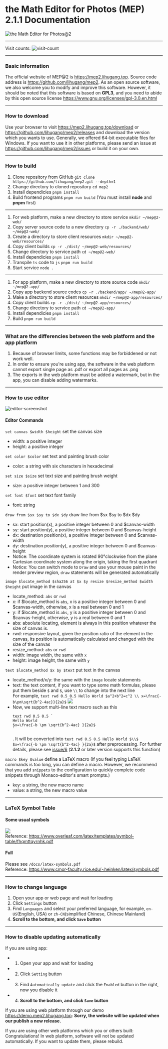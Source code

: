 # the Math Editor for Photos (MEP) 2.1.1 Documentation
![the Math Editor for Photos@2](software-title.png)
- - -
Visit counts: ![visit-count](https://profile-counter.glitch.me/lihugang-MEP2/count.svg)
- - -
### Basic information
The official website of MEP@2 is <https://mep2.lihugang.top>. Source code address is <https://github.com/lihugang/mep2>. As an open source software, we also welcome you to modify and improve this software. However, it should be noted that this software is based on **GPL3**, and you need to abide by this open source license <https://www.gnu.org/licenses/gpl-3.0.en.html>
- - -
### How to download
Use your browser to visit <https://mep2.lihugang.top/download> or <https://github.com/lihugang/mep2/releases> and download the version which you wants to use. Generally, we offered 64-bit executable files for Windows. If you want to use it in other platforms, please send an issue at <https://github.com/lihugang/mep2/issues> or build it on your own.
- - -
### How to build
1. Clone repository from GitHub `git clone https://github.com/lihugang/mep2.git --depth=1`
2. Change directory to cloned repository `cd mep2`
3. Install dependicies `pnpm install`
4. Build frontend programs `pnpm run build` (You must install **node** and **pnpm** first)
- - -
1. For web platform, make a new directory to store service `mkdir ~/mep@2-web/`
2. Copy server source code to a new directory `cp -r ./backend/web/ ~/mep@2-web/`
3. Create a directory to store client resources `mkdir ~/mep@2-web/resources/`
4. Copy client builds `cp -r ./dist/ ~/mep@2-web/resources/`
5. Change directory to service path `cd ~/mep@2-web/`
6. Install dependicies `pnpm install`
7. Transpile `ts` code to `js` `pnpm run build`
8. Start service `node .`
- - -
1. For app platform, make a new directory to store source code `mkdir ~/mep@2-app/`
2. Copy app backend source codes `cp -r ./backend/app/ ~/mep@2-app/`
3. Make a directory to store client resources `mkdir ~/mep@2-app/resources/`
4. Copy client builds `cp -r ./dist/ ~/mep@2-app/resources/`
5. Change directory to service path `cd ~/mep@2-app/`
6. Install dependicies `pnpm install`
7. Build `pnpm run build`
- - -
### What are the differencies between the web platform and the app platform
1. Because of browser limits, some functions may be forbiddened or not work well.
2. In order to ensure you're using app, the software in the web platform cannot export single page as .pdf or export all pages as .png
3. The exports in the web platform must be added a watermark, but in the app, you can disable adding watermarks.
- - -
### How to use editor
![editor-screenshot](editor-screenshot.png)
#### Editor Commands
`set canvas $width $height` set the canvas size  
- width: a positive integer  
- height: a positive integer  

`set color $color` set text and painting brush color  
- color: a string with six characters in hexadecimal  

`set size $size` set text size and painting brush weight
- size: a positive integer between 1 and 300

`set font $font` set text font family
- font: string

`draw from $sx $sy to $dx $dy` draw line from $sx $sy to $dx $dy
- sx: start position(x), a positive integer between 0 and $canvas-width
- sy: start position(y), a positive integer between 0 and $canvas-height
- dx: destination position(x), a positive integer between 0 and $canvas-width
- dy: destination position(y), a positive integer between 0 and $canvas-height
- Notice: The coordinate system is rotated 90°clockwise from the plane Cartesian coordinate system along the origin, taking the first quadrant  
- Notice: You can switch mode to `Draw` and use your mouse paint in the render preview region, `draw` statements will be generated automatically  

`image $locate_method $sha256 at $x $y resize $resize_method $width $height` put image in the canvas  
- locate_method: `abs` or `rwd`   
- x: if $locate_method is `abs`, x is a positive integer between 0 and $canvas-width, otherwise, x is a real between 0 and 1  
- y: if $locate_method is `abs`, y is a positive integer between 0 and $canvas-height, otherwise, y is a real between 0 and 1  
- abs: absolute locating, element is always in this position whatever the size of canvas is.  
- rwd: responsive layout, given the position ratio of the element in the canvas, its position is automatically calculated and changed with the size of the canvas
- resize_method: `abs` or `rwd`  
- width: image width, the same with `x`  
- height: image height, the same with `y`  

`text $locate_method $x $y $text` put text in the canvas
- locate_method/x/y: the same with the `image` locate statements
- text: the text content, if you want to type some math formulas, please put them beside `$` and `$`, use `\\` to change into the next line  
  For example, `text rwd 0.5 0.5 Hello World $a^2+b^2=c^2 \\ x=\frac{-b\pm\sqrt{b^2-4ac}}{2a}$` ![](text-example.png)    
- Now, we support multi-line text macro such as this 
  ```
  text rwd 0.5 0.5 `
  Hello World
  $x=\frac{-b \pm \sqrt{b^2-4ac} }{2a}$
  `
  ```
  . It will be converted into `text rwd 0.5 0.5 Hello World $\\$ $x=\frac{-b \pm \sqrt{b^2-4ac} }{2a}$` after preprocessing.
  For further details, please see [issue/6](https://github.com/lihugang/mep2/issues/6) (**2.1.2** or later version supports this function)

`macro $key $value` define a LaTeX macro (If you feel typing LaTeX commands is too long, you can define a macro. However, we recommend that you add `snippets` to the configuration to quickly complete code snippets through Monaco-editor's smart prompts.)
- key: a string, the new macro name
- value: a string, the new macro value

- - -
### LaTeX Symbol Table
#### Some usual symbols
![](latex-symbol-table.png)  
Reference: <https://www.overleaf.com/latex/templates/symbol-table/fhqmttqvrnhk.pdf>  
#### Full
Please see `/docs/latex-symbols.pdf`  
Reference: <https://www.cmor-faculty.rice.edu/~heinken/latex/symbols.pdf>  
- - -
### How to change language
1. Open your app or web page and wait for loading
2. Click `Settings` button
3. Find `Languages` and select your preferred language, for example, `en-US`(English, USA) or `zh-CN`(simplified Chinese, Chinese Mainland)
4. **Scroll to the bottom, and click `Save` button**
- - -
### How to disable updating automatically
If you are using app:
- 1. Open your app and wait for loading
- 2. Click `Setting` button
- 3. Find `Automatically update` and click the `Enabled` button in the right, now you disable it
- 4. **Scroll to the bottom, and click `Save` button**

If you are using web platform through our demo <https://demo.mep2.lihugang.top>:
**Sorry, the website will be updated when our publish a new release.**

If you are using other web platforms which you or others built:
Congratulations! In web platform, software will not be updated automatically. If you want to update them, please rebuild.
